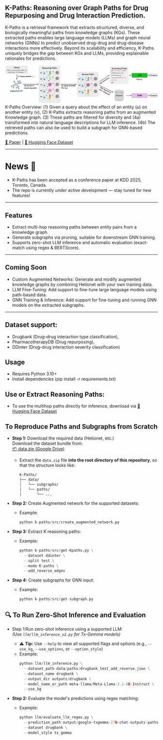## K-Paths: Reasoning over Graph Paths for Drug Repurposing and Drug Interaction Prediction.
K-Paths is a retrieval framework that extracts structured, diverse, and biologically meaningful paths from knowledge graphs (KGs). These extracted paths enables large language models (LLMs) and graph neural networks (GNNs) to predict unobserved drug-drug and drug-disease interactions more effectively.
Beyond its scalability and efficiency, K-Paths uniquely bridges the gap between KGs and LLMs, providing explainable rationales for predictions.

![Overview of K-Paths Framework](assets/K-Paths-overview.png)
K-Paths Overview: (1) Given a query about the effect of an entity ($u$) on another entity ($v$), (2) K-Paths extracts reasoning paths from an augmented Knowledge graph. (3) These paths are filtered for diversity and (4a) transformed into natural language descriptions for LLM inference. (4b) The retrieved paths can also be used to build a subgraph for GNN-based predictions.

[📖 Paper](https://arxiv.org/abs/2502.13344) | [🤗 Hugging Face Dataset](https://huggingface.co/Tassy24)

---
# News 🎉
- K-Paths has been accepted as a conference paper at KDD 2025, Toronto, Canada.
- The repo is currently under active development — stay tuned for new features!

---
## Features
- Extract multi-hop reasoning paths between entity pairs from a knowledge graph.
- Generate subgraphs via pruning, suitable for downstream GNN training.
- Supports zero-shot LLM inference and automatic evaluation (exact-match using regex & BERTScore).

---
## Coming Soon
- Custom Augmented Networks: Generate and modify augmented knowledge graphs by combining Hetionet with your own training data.
- LLM Fine-Tuning: Add support to fine-tune large language models using path-based data.
- GNN Training & Inference: Add support for fine-tuning and running GNN models on the extracted subgraphs.

---
## Dataset support:
- Drugbank (Drug–drug interaction type classification),
- PharmacotherapyDB (Drug repurposing), 
- DDinter (Drug–drug interaction severity classification)

## Usage
- Requires Python 3.10+
- Install dependencies (pip install -r requirements.txt)

## Use or Extract Reasoning Paths:
- To use the multihop paths directly for inference, download via [🤗 Hugging Face Dataset](https://huggingface.co/Tassy24)

## To Reproduce Paths and Subgraphs from Scratch

- **Step 1:** Download the required data (Hetionet, etc.)  
  Download the dataset bundle from:  
  [📦 data.zip (Google Drive)](https://drive.google.com/file/d/1_6meo_nB2RqHrVM9pqCBA67FQ6PR4QiI/view?usp=drive_link)
  - Extract the `data.zip` file **into the root directory of this repository**, so that the structure looks like:
    ```
    K-Paths/
    ├── data/
    │   └── subgraphs/
    │   └── paths/
    │       └── ...
    ```

- **Step 2:** Create Augmented network for the supported datasets:  
  - Example:
    ```python
    python k-paths/src/create_augmented_network.py
    ```

- **Step 3:** Extract K reasoning paths:  
  - Example:
    ```python
    python k-paths/src/get-Kpaths.py \
      --dataset ddinter \
      --split test \
      --mode K-paths \
      --add_reverse_edges
    ```

- **Step 4:** Create subgraphs for GNN input:  
  - Example:
    ```python
    python k-paths/src/get-subgraph.py
    ```

## 🔍 To Run Zero-Shot Inference and Evaluation

- Step 1:Run zero-shot inference using a supported LLM:  
  *(Use `llm/llm_inference_v2.py` for Tx-Gemma models)*  
  - ⚠️ **Tip:** Use `--help` to view all supported flags and options (e.g., `--use_kg`, `--use_options`, or `--option_style`)
  - Example:
    ```python
    python llm/llm_inference.py \
      --dataset_path data/paths/drugbank_test_add_reverse.json \
      --dataset_name drugbank \
      --output_dir outputs/drugbank \
      --model_name_or_path meta-llama/Meta-Llama-3.1-8B-Instruct \
      --use_kg
    ```

- **Step 2:** Evaluate the model's predictions using regex matching:  
  - Example:
    ```python
    python llm/evaluate_llm_regex.py \
      --prediction_path output/google-txgemma-27b-chat-outputs-paths-drugbank_test_add_reverse-json-predictions.csv \
      --dataset drugbank \
      --model_style tx_gemma
    ```

